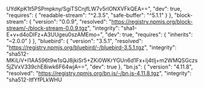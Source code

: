 UYdKpK1t5PSPmpkny/SgiTSCnjfLW7v5rlONXVFkQEA==",
      "dev": true,
      "requires": {
        "readable-stream": "^2.3.5",
        "safe-buffer": "^5.1.1"
      }
    },
    "block-stream": {
      "version": "0.0.9",
      "resolved": "https://registry.npmjs.org/block-stream/-/block-stream-0.0.9.tgz",
      "integrity": "sha1-E+v+d4oDIFz+A3UUgeu0szAMEmo=",
      "dev": true,
      "requires": {
        "inherits": "~2.0.0"
      }
    },
    "bluebird": {
      "version": "3.5.1",
      "resolved": "https://registry.npmjs.org/bluebird/-/bluebird-3.5.1.tgz",
      "integrity": "sha512-MKiLiV+I1AA596t9w1sQJ8jkiSr5+ZKi0WKrYGUn6d1Fx+Ij4tIj+m2WMQSGczs5jZVxV339chE8iwk6F64wjA==",
      "dev": true
    },
    "bn.js": {
      "version": "4.11.8",
      "resolved": "https://registry.npmjs.org/bn.js/-/bn.js-4.11.8.tgz",
      "integrity": "sha512-ItfYfPLkWHU
